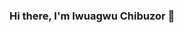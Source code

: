 ### Hi there, I'm Iwuagwu Chibuzor 👋

<!--
**mikechibuzor/mikechibuzor** is a ✨ _special_ ✨ repository because its `README.md` (this file) appears on your GitHub profile.

Here are some ideas to get you started:

- 🔭 I’m currently working as a Frontend Engineer @OvalFi
- 🌱 I’m currently learning React Fundamentals
- 👯 I’m looking to collaborate on ...
- 🤔 I’m looking for help with ...
- 💬 Ask me about JavaScript/TypeScript/Vuejs/NuxtJs/React
- 📫 How to reach me: email(iwuagwuchibuzor@gmail.com)
- ⚡ Fun fact: I make magic with code
-->

